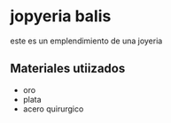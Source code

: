 <h1>jopyeria balis</h1>
<p> este es un emplendimiento de una joyeria </p>
<h2>Materiales utiizados</h2>
<ul>
<li>oro</li>
<li>plata</li>
<li>acero quirurgico</li>
</ul>



